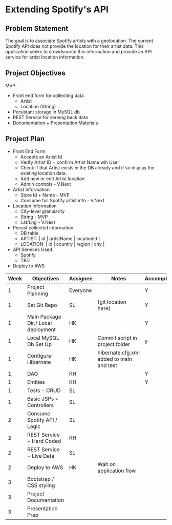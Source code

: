 # Extending Spotify's API

## Problem Statement
The goal is to associate Spotify artists with a geolocation. The current Spotify API does not provide the location for their artist data. This application seeks to crowdsource this information and provide an API service for artist location information.  

## Project Objectives
MVP: 
* Front end form for collecting data
  * Artist
  * Location (String)
* Persistant storage in MySQL db
* REST Service for serving back data
* Documentation + Presentation Materials

## Project Plan
* Front End Form
    * Accepts an Aritst Id
    * Verify Artist ID + confirm Artist Name wih User
    * Check if that Artist exists in the DB already and if so display the existing location data.
    * Add new or edit Artist location
    * Admin controls - V.Next
* Artist Information
    * Store Id + Name - MVP
    * Consume full Spotify artist info - V.Next
* Location Information
    * City-level granularity
    * String - MVP 
    * Lat/Lng - V.Next
* Persist collected information
    * DB table
    * ARTIST:  | id | artistName | locationId |
    * LOCATION:  | id | country | region | city |
* API Services Used
  * Spotify
  * TBD
* Deploy to AWS


| Week | Objectives | Assignee | Notes| Accomplished |
|------|------|-------|------|------|
| 1 | Project Planning |Everyone| | Y |
| 1 | Set Git Repo| SL | {git location here} | Y |
| 1 | Main Package Dir./ Local deployment | HK | | Y |
| 1 | Local MySQL Db Set Up | HK | Commit script in project folder | y|
| 1 | Configure Hibernate | HK | hibernate.cfg.xml added to main and test| |
| 1 | DAO | KH | | Y|
| 1 | Entities | KH | |Y|
| 1 | Tests - CRUD | SL | | |
| 1 | Basic JSPs + Controllers | SL | | |
| 2 | Consume Spotify API / Logic | SL | | |
| 2 | REST Service - Hard Coded | KH | | |
| 2 | REST Service - Live Data | SL | | |
| 2 | Deploy to AWS | HK | Wait on application flow | |
| 3 | Bootstrap / CSS styling | | | |
| 3 | Project Documentation | | | |
| 3 | Presentation Prep | | | |

